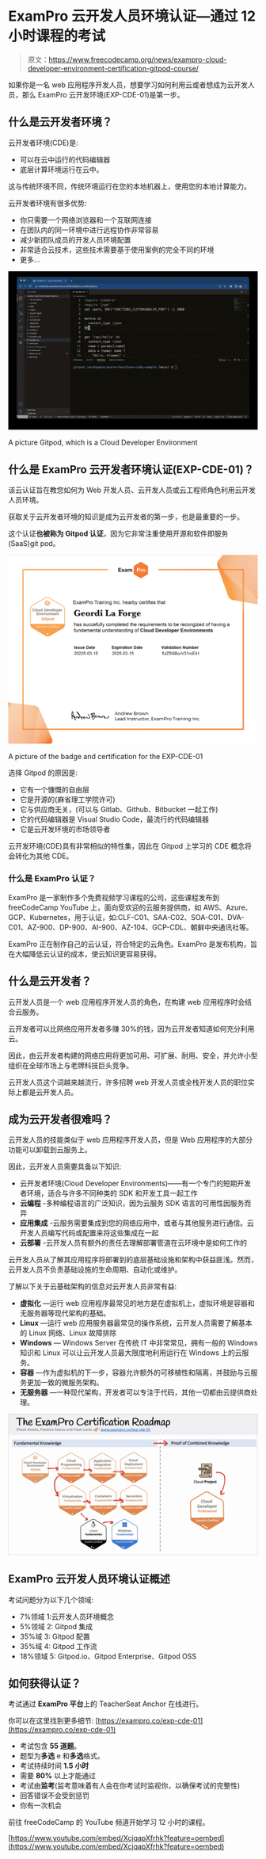 # ExamPro 云开发人员环境认证—通过 12 小时课程的考试

> 原文：<https://www.freecodecamp.org/news/exampro-cloud-developer-environment-certification-gitpod-course/>

如果你是一名 web 应用程序开发人员，想要学习如何利用云或者想成为云开发人员，那么 ExamPro 云开发环境(EXP-CDE-01)是第一步。

## 什么是云开发者环境？

云开发者环境(CDE)是:

*   可以在云中运行的代码编辑器
*   底层计算环境运行在云中。

这与传统环境不同，传统环境运行在您的本地机器上，使用您的本地计算能力。

云开发者环境有很多优势:

*   你只需要一个网络浏览器和一个互联网连接
*   在团队内的同一环境中进行远程协作非常容易
*   减少新团队成员的开发人员环境配置
*   非常适合云技术，这些技术需要基于使用案例的完全不同的环境
*   更多...

![Screen-Shot-2022-03-26-at-12.56.45-PM](img/8c9d4339aadf4e738dd23308ba28c542.png)

A picture Gitpod, which is a Cloud Developer Environment

## 什么是 ExamPro 云开发者环境认证(EXP-CDE-01)？

该云认证旨在教您如何为 Web 开发人员、云开发人员或云工程师角色利用云开发人员环境。

获取关于云开发者环境的知识是成为云开发者的第一步，也是最重要的一步。

这个认证**也被称为 Gitpod 认证**，因为它非常注重使用开源和软件即服务(SaaS)git pod。

![code-developer-enviroment](img/64e0fb5b43fc200c8ae906c21f8981ad.png)

A picture of the badge and certification for the EXP-CDE-01

选择 Gitpod 的原因是:

*   它有一个慷慨的自由层
*   它是开源的(麻省理工学院许可)
*   它与供应商无关，(可以与 Gitlab、Github、Bitbucket 一起工作)
*   它的代码编辑器是 Visual Studio Code，最流行的代码编辑器
*   它是云开发环境的市场领导者

云开发环境(CDE)具有非常相似的特性集，因此在 Gitpod 上学习的 CDE 概念将会转化为其他 CDE。

### 什么是 ExamPro 认证？

ExamPro 是一家制作多个免费视频学习课程的公司，这些课程发布到 freeCodeCamp YouTube 上，面向受欢迎的云服务提供商，如 AWS、Azure、GCP、Kubernetes，用于认证，如:CLF-C01、SAA-C02、SOA-C01、DVA-C01、AZ-900、DP-900、AI-900、AZ-104、GCP-CDL、朝鲜中央通讯社等。

ExamPro 正在制作自己的云认证，符合特定的云角色。ExamPro 是发布机构，旨在大幅降低云认证的成本，使云知识更容易获得。

## 什么是云开发者？

云开发人员是一个 web 应用程序开发人员的角色，在构建 web 应用程序时会结合云服务。

云开发者可以比网络应用开发者多赚 30%的钱，因为云开发者知道如何充分利用云。

因此，由云开发者构建的网络应用将更加可用、可扩展、耐用、安全，并允许小型组织在全球市场上与老牌科技巨头竞争。

云开发人员这个词越来越流行，许多招聘 web 开发人员或全栈开发人员的职位实际上都是云开发人员。

## 成为云开发者很难吗？

云开发人员的技能类似于 web 应用程序开发人员，但是 Web 应用程序的大部分功能可以卸载到云服务上。

因此，云开发人员需要具备以下知识:

*   云开发者环境(Cloud Developer Environments)——有一个专门的短期开发者环境，适合与许多不同种类的 SDK 和开发工具一起工作
*   **云编程** -多种编程语言的广泛知识，因为云服务 SDK 语言的可用性因服务而异
*   **应用集成** -云服务需要集成到您的网络应用中，或者与其他服务进行通信。云开发人员编写代码或配置来将这些集成在一起
*   **云部署** -云开发人员有额外的责任去理解部署管道在云环境中是如何工作的

云开发人员从了解其应用程序将部署到的底层基础设施和架构中获益匪浅。然而，云开发人员不负责基础设施的生命周期、自动化或维护。

了解以下关于云基础架构的信息对云开发人员非常有益:

*   **虚拟化** —运行 web 应用程序最常见的地方是在虚拟机上，虚拟环境是容器和无服务器等现代架构的基础。
*   **Linux** —运行 web 应用服务器最常见的操作系统，云开发人员需要了解基本的 Linux 网络、Linux 故障排除
*   **Windows** — Windows Server 在传统 IT 中非常常见，拥有一般的 Windows 知识和 Linux 可以让云开发人员最大限度地利用运行在 Windows 上的云服务。
*   **容器** —作为虚拟机的下一步，容器允许额外的可移植性和隔离，并鼓励与云服务更加一致的微服务架构。
*   **无服务器** —一种现代架构，开发者可以专注于代码，其他一切都由云提供商处理。

![Screen-Shot-2022-03-26-at-12.05.57-PM-1](img/9f664f38991e75b1310fdaefc1dfe58e.png)

## ExamPro 云开发人员环境认证概述

考试问题分为以下几个领域:

*   7%领域 1:云开发人员环境概念
*   5%领域 2: Gitpod 集成
*   35%域 3: Gitpod 配置
*   35%域 4: Gitpod 工作流
*   18%领域 5: Gitpod.io、Gitpod Enterprise、Gitpod OSS

## ******如何获得认证？******

考试通过 **ExamPro 平台**上的 TeacherSeat Anchor 在线进行。

你可以在这里找到更多细节:
[https://exampro.co/exp-cde-01](https://exampro.co/exp-cde-01)

*   考试包含 **55 道题**。
*   题型为**多选** e 和**多选**格式。
*   考试持续时间 **1.5 小时**
*   需要 **80%** 以上才能通过
*   考试由**监考**(监考意味着有人会在你考试时监视你，以确保考试的完整性)
*   回答错误不会受到惩罚
*   你有一次机会

前往 freeCodeCamp 的 YouTube 频道开始学习 12 小时的课程。

[https://www.youtube.com/embed/XcjqapXfrhk?feature=oembed](https://www.youtube.com/embed/XcjqapXfrhk?feature=oembed)